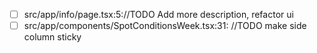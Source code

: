 - [ ] src/app/info/page.tsx:5://TODO Add more description, refactor ui  
- [ ] src/app/components/SpotConditionsWeek.tsx:31:    //TODO make side column sticky
